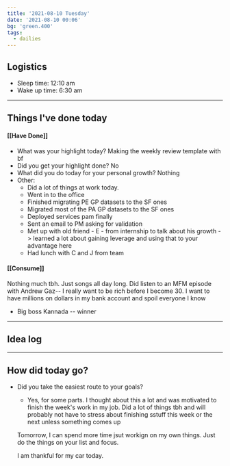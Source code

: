 ```yaml
---
title: '2021-08-10 Tuesday'
date: '2021-08-10 00:06'
bg: 'green.400' 
tags:
  - dailies
---
```


## Logistics
- Sleep time: 12:10 am
- Wake up time: 6:30 am

___________________________
## Things I've done today

#### [[Have Done]]
- What was your highlight today? Making the weekly review template with bf
- Did you get your highlight done? No
- What did you do today for your personal growth? Nothing
- Other:
	- Did a lot of things at work today.
	- Went in to the office
	- Finished migrating PE GP datasets to the SF ones
	- Migrated most of the PA GP datasets to the SF ones
	- Deployed services pam finally
	- Sent an email to PM asking for validation
	- Met up with old friend - E - from internship to talk about his growth -> learned a lot about gaining leverage and using that to your advantage here
	- Had lunch with C and J from team
#### [[Consume]]
Nothing much tbh. Just songs all day long. Did listen to an MFM episode with Andrew Gaz-- I really want to be rich before I become 30. I want to have millions on dollars in my bank account and spoil everyone I know

- Big boss Kannada -- winner
___________________________

## Idea log

___________________________
## How did today go?
- Did you take the easiest route to your goals?
	- Yes, for some parts. I thought about this a lot and was motivated to finish the week's work in my job. Did a lot of things tbh and will probably not have to stress about finishing sstuff this week or the next unless something comes up
	
	Tomorrow, I can spend more time jsut workign on my own things. Just do the things on your list and focus.
	
	I am thankful for my car today.